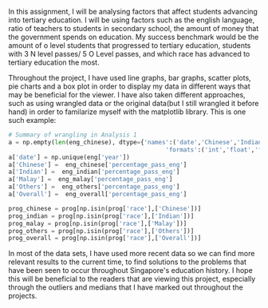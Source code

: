 In this assignment, I will be analysing factors that affect students advancing into tertiary education. I will be using factors such as the english language, ratio of teachers to students in secondary school, the amount of money that the government spends on education. My success benchmark would be the amount of o level students that progressed to tertiary education, students with 3 N level passes/ 5 O Level passes, and which race has advanced to tertiary education the most.

Throughout the project, I have used line graphs, bar graphs, scatter plots, pie charts and a box plot in order to display my data in different ways that may be beneficial for the viewer. I have also taken different approaches, such as using wrangled data or the original data(but I still wrangled it before hand) in order to familarize myself with the matplotlib library. This is one such example:

```python
# Summary of wrangling in Analysis 1
a = np.empty(len(eng_chinese), dtype={'names':('date','Chinese','Indian','Malay','Others','Overall'),
                                            'formats':('int','float','float','float','float','float')})
a['date'] = np.unique(eng['year'])
a['Chinese'] =  eng_chinese['percentage_pass_eng'] 
a['Indian'] =  eng_indian['percentage_pass_eng'] 
a['Malay'] =  eng_malay['percentage_pass_eng'] 
a['Others'] =  eng_others['percentage_pass_eng'] 
a['Overall'] =  eng_overall['percentage_pass_eng'] 

prog_chinese = prog[np.isin(prog['race'],['Chinese'])]
prog_indian = prog[np.isin(prog['race'],['Indian'])]
prog_malay = prog[np.isin(prog['race'],['Malay'])]
prog_others = prog[np.isin(prog['race'],['Others'])]
prog_overall = prog[np.isin(prog['race'],['Overall'])]
```

In most of the data sets, I have used more recent data so we can find more relevant results to the current time, to find solutions to the problems that have been seen to occur throughout Singapore's education history. I hope this will be beneficial to the readers that are viewing this project, especially through the outliers and medians that I have marked out throughout the projects.
